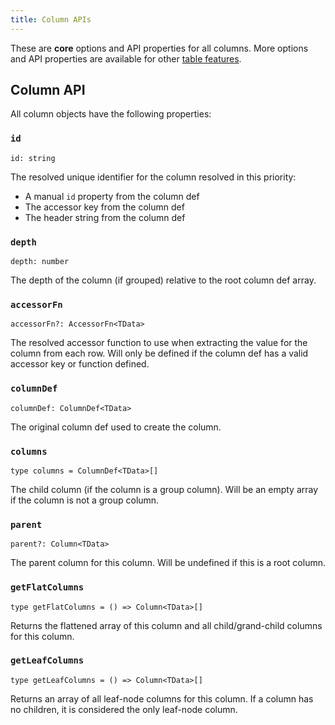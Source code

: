 ```yaml
---
title: Column APIs
---
```


These are **core** options and API properties for all columns. More options and API properties are available for other [table features](../guide/features).

## Column API

All column objects have the following properties:

### `id`

```tsx
id: string
```

The resolved unique identifier for the column resolved in this priority:

- A manual `id` property from the column def
- The accessor key from the column def
- The header string from the column def

### `depth`

```tsx
depth: number
```

The depth of the column (if grouped) relative to the root column def array.

### `accessorFn`

```tsx
accessorFn?: AccessorFn<TData>
```

The resolved accessor function to use when extracting the value for the column from each row. Will only be defined if the column def has a valid accessor key or function defined.

### `columnDef`

```tsx
columnDef: ColumnDef<TData>
```

The original column def used to create the column.

### `columns`

```tsx
type columns = ColumnDef<TData>[]
```

The child column (if the column is a group column). Will be an empty array if the column is not a group column.

### `parent`

```tsx
parent?: Column<TData>
```

The parent column for this column. Will be undefined if this is a root column.

### `getFlatColumns`

```tsx
type getFlatColumns = () => Column<TData>[]
```

Returns the flattened array of this column and all child/grand-child columns for this column.

### `getLeafColumns`

```tsx
type getLeafColumns = () => Column<TData>[]
```

Returns an array of all leaf-node columns for this column. If a column has no children, it is considered the only leaf-node column.
